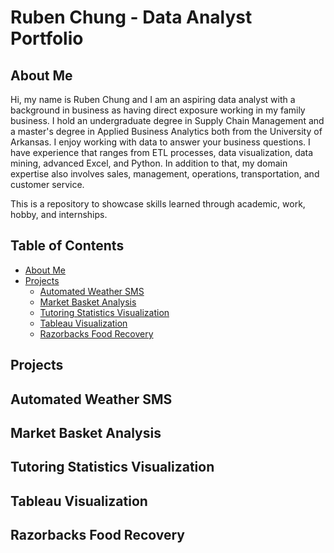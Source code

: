 # Ruben Chung - Data Analyst Portfolio

## About Me

Hi, my name is Ruben Chung and I am an aspiring data analyst with a background in business as having direct exposure working in my family business. I hold an undergraduate degree in Supply Chain Management and a master's degree in Applied Business Analytics both from the University of Arkansas. I enjoy working with data to answer your business questions. I have experience that ranges from ETL processes, data visualization, data mining, advanced Excel, and Python. In addition to that, my domain expertise also involves sales, management, operations, transportation, and customer service.

This is a repository to showcase skills learned through academic, work, hobby, and internships.

## Table of Contents
- [About Me](#About)
- [Projects](#Projects)
   + [Automated Weather SMS](#Weather)
   + [Market Basket Analysis](#Market)
   + [Tutoring Statistics Visualization](#Tutoring)
   + [Tableau Visualization](#Tableau)
   + [Razorbacks Food Recovery](#Razorbacks)

    


## Projects 
## Automated Weather SMS
## Market Basket Analysis
## Tutoring Statistics Visualization
## Tableau Visualization
## Razorbacks Food Recovery

